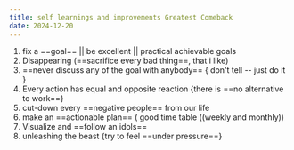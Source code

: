 ```yaml
---
title: self learnings and improvements Greatest Comeback
date: 2024-12-20
---
```


1. fix a ==goal== || be excellent || practical achievable goals
2. Disappearing (==sacrifice every bad thing==, that i like)
3. ==never discuss any of the goal with anybody==  { don't tell -- just do it }
4. Every action has equal and opposite reaction {there is ==no alternative to work==}
5. cut-down every ==negative people== from our life
6. make an ==actionable plan== ( good time table ((weekly and monthly))
7. Visualize and ==follow an idols==
8. unleashing the beast {try to feel ==under pressure==}



